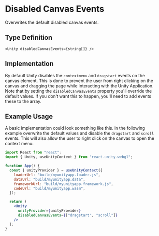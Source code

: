# Disabled Canvas Events

Overwrites the default disabled canvas events.

## Type Definition

```tsx title="Type Definition"
<Unity disabledCanvasEvents={string[]} />
```

## Implementation

By default Unity disables the `contextmenu` and `dragstart` events on the canvas element. This is done to prevent the user from right clicking on the canvas and dragging the page while interacting with the Unity Application. Note that by setting the `disabledCanvasEvents` property you'll override the default values. If you don't want this to happen, you'll need to add events these to the array.

## Example Usage​

A basic implementation could look something like this. In the following example overwrite the default values and disable the `dragstart` and `scroll` events. This will also allow the user to right click on the canvas to open the context menu.

```jsx {10-21} showLineNumbers title="App.jsx"
import React from "react";
import { Unity, useUnityContext } from "react-unity-webgl";

function App() {
  const { unityProvider } = useUnityContext({
    loaderUrl: "build/myunityapp.loader.js",
    dataUrl: "build/myunityapp.data",
    frameworkUrl: "build/myunityapp.framework.js",
    codeUrl: "build/myunityapp.wasm",
  });

  return (
    <Unity
      unityProvider={unityProvider}
      disabledCanvasEvents={["dragstart", "scroll"]}
    />
  );
}
```
